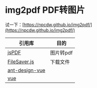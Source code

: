 # img2pdf PDF转图片

试一下：[https://npcdw.github.io/img2pdf/](https://npcdw.github.io/img2pdf/)

|  引用库   | 目的  |
|  ----  | ----  |
| [jsPDF](https://github.com/parallax/jsPDF)  | 图片转pdf |
| [FileSaver.js](https://github.com/eligrey/FileSaver.js)  | 下载文件 |
| [ant-design-vue](https://github.com/vueComponent/ant-design-vue)  |  |
| [vue](https://github.com/vuejs/vue)  |  |